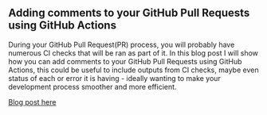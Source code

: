 ## Adding comments to your GitHub Pull Requests using GitHub Actions

During your GitHub Pull Request(PR) process, you will probably have numerous CI checks that will be ran as part of it. In this blog post I will show how you can add comments to your GitHub Pull Requests using GitHub Actions, this could be useful to include outputs from CI checks, maybe even status of each or error it is having - ideally wanting to make your development process smoother and more efficient.

[Blog post here](https://thomasthornton.cloud/2021/04/28/scout-suite-reports-using-azure-devops-pipeline/)